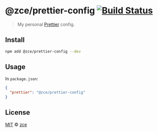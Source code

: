 # @zce/prettier-config [![Build Status][actions-img]][actions-url]

> My personal [Prettier](https://prettier.io/) config.

## Install

```bash
npm add @zce/prettier-config --dev
```

## Usage

In `package.json`:

```json
{
  "prettier": "@zce/prettier-config"
}
```

## License

[MIT](license) &copy; [zce](https://zce.me)

[actions-img]: https://img.shields.io/github/actions/workflow/status/zce/prettier-config/main.yml?branch=main
[actions-url]: https://github.com/zce/prettier-config/actions
